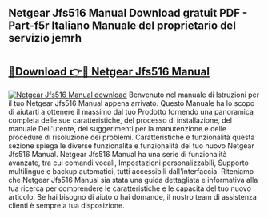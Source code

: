 ## Netgear Jfs516 Manual Download gratuit PDF - Part-f5r Italiano Manuale del proprietario del servizio jemrh

# <h2><a href="http://dfb99x.blite.top/?on=Netgear+Jfs516+Manual">🔗Download 👉🔴 Netgear Jfs516 Manual</a></h2>

[![Netgear Jfs516 Manual download](https://i.imgur.com/lujVjoI.png)](http://dfb99x.blite.top/?on=Netgear+Jfs516+Manual)
Benvenuto nel manuale di Istruzioni per il tuo Netgear Jfs516 Manual appena arrivato. Questo Manuale ha lo scopo di aiutarti a ottenere il massimo dal tuo Prodotto fornendo una panoramica completa delle sue caratteristiche, del processo di installazione, del manuale Dell'utente, dei suggerimenti per la manutenzione e delle procedure di risoluzione dei problemi. Caratteristiche e funzionalità questa sezione spiega le diverse funzionalità e funzionalità del tuo nuovo Netgear Jfs516 Manual. Netgear Jfs516 Manual ha una serie di funzionalità avanzate, tra cui comandi vocali, Impostazioni personalizzabili, Supporto multilingue e backup automatici, tutti accessibili dall'interfaccia. Riteniamo che Netgear Jfs516 Manual sia stata una guida dettagliata e informativa alla tua ricerca per comprendere le caratteristiche e le capacità del tuo nuovo articolo. Se hai bisogno di aiuto o hai domande, il nostro team di assistenza clienti è sempre a tua disposizione.

